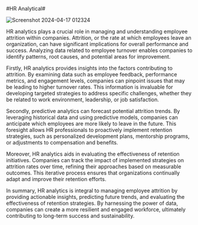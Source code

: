 #HR Analytical#

![Screenshot 2024-04-17 012324](https://github.com/senthilnsk3011/Analytical-Power-Bi-Dashbaord/assets/40666655/48019c7d-69f5-43ef-bc11-0c017315fe9c)


HR analytics plays a crucial role in managing and understanding employee attrition within companies. Attrition, or the rate at which employees leave an organization, can have significant implications for overall performance and success. Analyzing data related to employee turnover enables companies to identify patterns, root causes, and potential areas for improvement.

Firstly, HR analytics provides insights into the factors contributing to attrition. By examining data such as employee feedback, performance metrics, and engagement levels, companies can pinpoint issues that may be leading to higher turnover rates. This information is invaluable for developing targeted strategies to address specific challenges, whether they be related to work environment, leadership, or job satisfaction.

Secondly, predictive analytics can forecast potential attrition trends. By leveraging historical data and using predictive models, companies can anticipate which employees are more likely to leave in the future. This foresight allows HR professionals to proactively implement retention strategies, such as personalized development plans, mentorship programs, or adjustments to compensation and benefits.

Moreover, HR analytics aids in evaluating the effectiveness of retention initiatives. Companies can track the impact of implemented strategies on attrition rates over time, refining their approaches based on measurable outcomes. This iterative process ensures that organizations continually adapt and improve their retention efforts.

In summary, HR analytics is integral to managing employee attrition by providing actionable insights, predicting future trends, and evaluating the effectiveness of retention strategies. By harnessing the power of data, companies can create a more resilient and engaged workforce, ultimately contributing to long-term success and sustainability.
